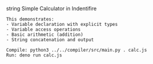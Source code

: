 string
	Simple Calculator in Indentifire
	
	This demonstrates:
	- Variable declaration with explicit types
	- Variable access operations
	- Basic arithmetic (addition)
	- String concatenation and output
	
	Compile: python3 ../../compiler/src/main.py . calc.js  
	Run: deno run calc.js